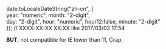 date.toLocaleDateString("zh-cn", {  
    year: "numeric", month: "2-digit",  
    day: "2-digit", hour: "numeric", hour12:false, minute: "2-digit"  
}); // XXXX-XX-XX XX:XX like 2017/03/02 17:54

**BUT**, not compatible for IE lower than 11, Crap.

